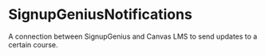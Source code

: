# SignupGeniusNotifications
A connection between SignupGenius and Canvas LMS to send updates to a certain course.
